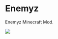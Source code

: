 # Enemyz
Enemyz Minecraft Mod.

<a href="https://www.curseforge.com/minecraft/mc-mods/enemyz"><img src="http://cf.way2muchnoise.eu/full_332668_downloads.svg" /></a>
